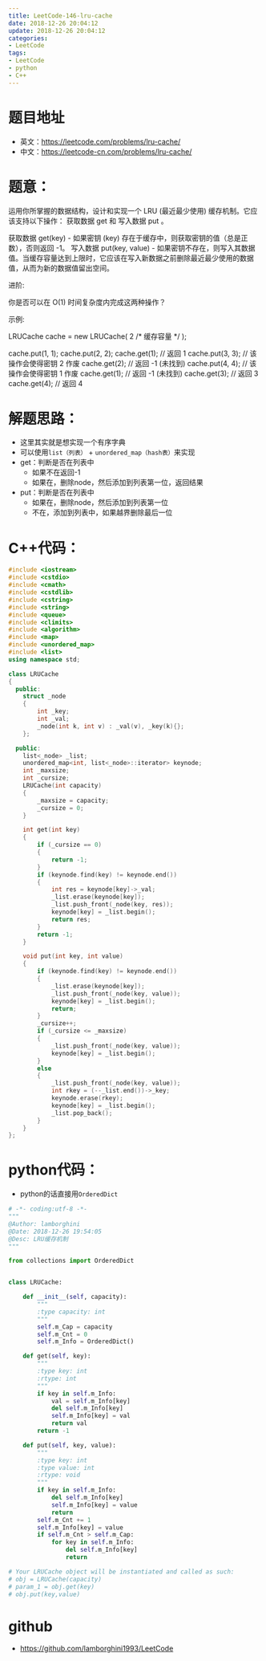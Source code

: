 ```yaml
---
title: LeetCode-146-lru-cache
date: 2018-12-26 20:04:12
update: 2018-12-26 20:04:12
categories:
- LeetCode
tags:
- LeetCode
- python
- C++
---
```


# 题目地址
- 英文：https://leetcode.com/problems/lru-cache/
- 中文：https://leetcode-cn.com/problems/lru-cache/

# 题意：
运用你所掌握的数据结构，设计和实现一个  LRU (最近最少使用) 缓存机制。它应该支持以下操作： 获取数据 get 和 写入数据 put 。

获取数据 get(key) - 如果密钥 (key) 存在于缓存中，则获取密钥的值（总是正数），否则返回 -1。
写入数据 put(key, value) - 如果密钥不存在，则写入其数据值。当缓存容量达到上限时，它应该在写入新数据之前删除最近最少使用的数据值，从而为新的数据值留出空间。

进阶:

你是否可以在 O(1) 时间复杂度内完成这两种操作？

示例:

LRUCache cache = new LRUCache( 2 /* 缓存容量 */ );

cache.put(1, 1);
cache.put(2, 2);
cache.get(1);       // 返回  1
cache.put(3, 3);    // 该操作会使得密钥 2 作废
cache.get(2);       // 返回 -1 (未找到)
cache.put(4, 4);    // 该操作会使得密钥 1 作废
cache.get(1);       // 返回 -1 (未找到)
cache.get(3);       // 返回  3
cache.get(4);       // 返回  4

# 解题思路：
- 这里其实就是想实现一个有序字典
- 可以使用`list（列表）` + `unordered_map（hash表）`来实现
- get：判断是否在列表中
    - 如果不在返回-1
    - 如果在，删除node，然后添加到列表第一位，返回结果
- put：判断是否在列表中
    - 如果在，删除node，然后添加到列表第一位
    - 不在，添加到列表中，如果越界删除最后一位

# C++代码：
<!--c++0-->
```C++
#include <iostream>
#include <cstdio>
#include <cmath>
#include <cstdlib>
#include <cstring>
#include <string>
#include <queue>
#include <climits>
#include <algorithm>
#include <map>
#include <unordered_map>
#include <list>
using namespace std;

class LRUCache
{
  public:
    struct _node
    {
        int _key;
        int _val;
        _node(int k, int v) : _val(v), _key(k){};
    };

  public:
    list<_node> _list;
    unordered_map<int, list<_node>::iterator> keynode;
    int _maxsize;
    int _cursize;
    LRUCache(int capacity)
    {
        _maxsize = capacity;
        _cursize = 0;
    }

    int get(int key)
    {
        if (_cursize == 0)
        {
            return -1;
        }
        if (keynode.find(key) != keynode.end())
        {
            int res = keynode[key]->_val;
            _list.erase(keynode[key]);
            _list.push_front(_node(key, res));
            keynode[key] = _list.begin();
            return res;
        }
        return -1;
    }

    void put(int key, int value)
    {
        if (keynode.find(key) != keynode.end())
        {
            _list.erase(keynode[key]);
            _list.push_front(_node(key, value));
            keynode[key] = _list.begin();
            return;
        }
        _cursize++;
        if (_cursize <= _maxsize)
        {
            _list.push_front(_node(key, value));
            keynode[key] = _list.begin();
        }
        else
        {
            _list.push_front(_node(key, value));
            int rkey = (--_list.end())->_key;
            keynode.erase(rkey);
            keynode[key] = _list.begin();
            _list.pop_back();
        }
    }
};
```

# python代码：
- python的话直接用`OrderedDict`
<!--python0-->
```python
# -*- coding:utf-8 -*-
"""
@Author: lamborghini
@Date: 2018-12-26 19:54:05
@Desc: LRU缓存机制
"""

from collections import OrderedDict


class LRUCache:

    def __init__(self, capacity):
        """
        :type capacity: int
        """
        self.m_Cap = capacity
        self.m_Cnt = 0
        self.m_Info = OrderedDict()

    def get(self, key):
        """
        :type key: int
        :rtype: int
        """
        if key in self.m_Info:
            val = self.m_Info[key]
            del self.m_Info[key]
            self.m_Info[key] = val
            return val
        return -1

    def put(self, key, value):
        """
        :type key: int
        :type value: int
        :rtype: void
        """
        if key in self.m_Info:
            del self.m_Info[key]
            self.m_Info[key] = value
            return
        self.m_Cnt += 1
        self.m_Info[key] = value
        if self.m_Cnt > self.m_Cap:
            for key in self.m_Info:
                del self.m_Info[key]
                return

# Your LRUCache object will be instantiated and called as such:
# obj = LRUCache(capacity)
# param_1 = obj.get(key)
# obj.put(key,value)

```

# github
- https://github.com/lamborghini1993/LeetCode
